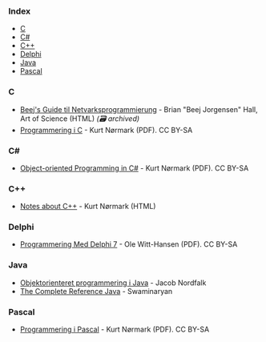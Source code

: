 ### Index

* [C](#c)
* [C#](#csharp)
* [C++](#cpp)
* [Delphi](#delphi)
* [Java](#java)
* [Pascal](#pascal)


### C

* [Beej's Guide til Netvarksprogrammierung](https://web.archive.org/web/20190701062226/http://artcreationforever.com/bgnet.html) - Brian "Beej Jorgensen" Hall, Art of Science (HTML) *(:card_file_box: archived)*
* [Programmering i C](http://people.cs.aau.dk/~normark/c-prog-06/pdf/all.pdf) - Kurt Nørmark (PDF). CC BY-SA


### <a id="csharp"></a>C\#

* [Object-oriented Programming in C#](http://people.cs.aau.dk/~normark/oop-csharp/pdf/all.pdf) - Kurt Nørmark (PDF). CC BY-SA


### <a id="cpp"></a>C++

* [Notes about C++](http://people.cs.aau.dk/~normark/ap/index.html) - Kurt Nørmark (HTML)


### Delphi

* [Programmering Med Delphi 7](http://olewitthansen.dk/Datalogi/ProgrammeringMedDelphi.pdf) - Ole Witt-Hansen (PDF). CC BY-SA


### Java

* [Objektorienteret programmering i Java](http://javabog.dk) - Jacob Nordfalk
* [The Complete Reference Java](http://javabog.dk) - Swaminaryan


### Pascal

* [Programmering i Pascal](http://people.cs.aau.dk/~normark/all-basis-97.pdf) - Kurt Nørmark (PDF). CC BY-SA
